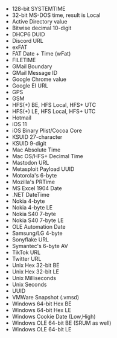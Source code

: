 - 128-bit SYSTEMTIME
- 32-bit MS-DOS time, result is Local
- Active Directory value
- Bitwise decimal 10-digit
- DHCP6 DUID
- Discord URL
- exFAT
- FAT Date + Time (wFat)
- FILETIME
- GMail Boundary
- GMail Message ID
- Google Chrome value
- Google EI URL
- GPS
- GSM
- HFS(+) BE, HFS Local, HFS+ UTC
- HFS(+) LE, HFS Local, HFS+ UTC
- Hotmail
- iOS 11
- iOS Binary Plist/Cocoa Core
- KSUID 27-character
- KSUID 9-digit
- Mac Absolute Time
- Mac OS/HFS+ Decimal Time
- Mastodon URL
- Metasploit Payload UUID
- Motorola's 6-byte
- Mozilla's PRTime
- MS Excel 1904 Date
- .NET DateTime
- Nokia 4-byte
- Nokia 4-byte LE
- Nokia S40 7-byte
- Nokia S40 7-byte LE
- OLE Automation Date
- Samsung/LG 4-byte
- Sonyflake URL
- Symantec's 6-byte AV
- TikTok URL
- Twitter URL
- Unix Hex 32-bit BE
- Unix Hex 32-bit LE
- Unix Milliseconds
- Unix Seconds
- UUID
- VMWare Snapshot (.vmsd)
- Windows 64-bit Hex BE
- Windows 64-bit Hex LE
- Windows Cookie Date (Low,High)
- Windows OLE 64-bit BE (SRUM as well)
- Windows OLE 64-bit LE
